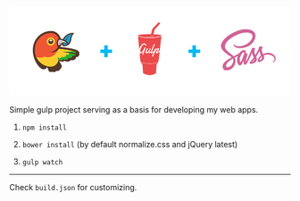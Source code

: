 ![Bower + Gulp + Sass](bower-gulp-sass.png)

Simple gulp project serving as a basis for developing my web apps.

1. `npm install`

2. `bower install` (by default normalize.css and jQuery latest)

3. `gulp watch`


---

Check `build.json` for customizing.
